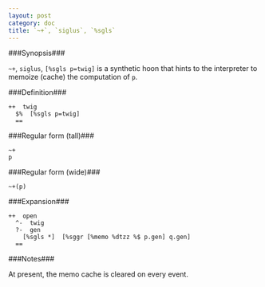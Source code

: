 ```yaml
---
layout: post
category: doc
title: `~+`, `siglus`, `%sgls`
---
```


###Synopsis###

`~+`, `siglus`, `[%sgls p=twig]` is a synthetic hoon that
hints to the interpreter to memoize (cache) the computation 
of `p`.

###Definition###

    ++  twig  
      $%  [%sgls p=twig]
      ==

###Regular form (tall)###

    ~+  
    p

###Regular form (wide)###

    ~+(p)

###Expansion###
    
    ++  open
      ^-  twig
      ?-  gen
        [%sgls *]  [%sggr [%memo %dtzz %$ p.gen] q.gen]
      ==

###Notes###

At present, the memo cache is cleared on every event.
